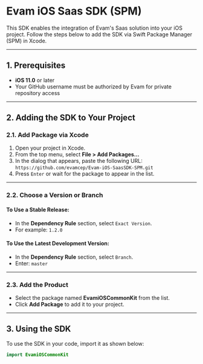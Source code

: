 # Evam iOS Saas SDK (SPM)

This SDK enables the integration of Evam's Saas solution into your iOS project. Follow the steps below to add the SDK via Swift Package Manager (SPM) in Xcode.

---

## 1. Prerequisites

- **iOS 11.0** or later  
- Your GitHub username must be authorized by Evam for private repository access

---

## 2. Adding the SDK to Your Project

### 2.1. Add Package via Xcode

1. Open your project in Xcode.  
2. From the top menu, select **File > Add Packages...**  
3. In the dialog that appears, paste the following URL:  
   `https://github.com/evamcep/Evam-iOS-SaasSDK-SPM.git`  
4. Press `Enter` or wait for the package to appear in the list.

---

### 2.2. Choose a Version or Branch

#### To Use a Stable Release:

- In the **Dependency Rule** section, select `Exact Version`.  
- For example: `1.2.0`

#### To Use the Latest Development Version:

- In the **Dependency Rule** section, select `Branch`.  
- Enter: `master`

---

### 2.3. Add the Product

- Select the package named **EvamiOSCommonKit** from the list.  
- Click **Add Package** to add it to your project.

---

## 3. Using the SDK

To use the SDK in your code, import it as shown below:

```swift
import EvamiOSCommonKit
